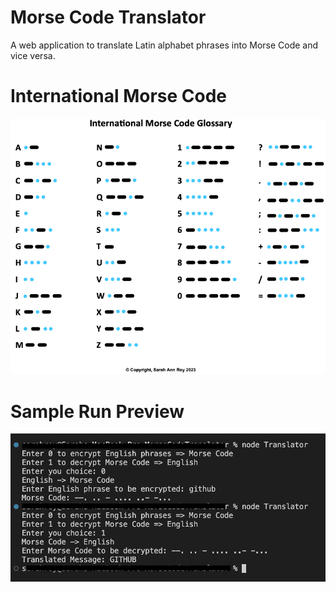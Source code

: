 # Morse Code Translator

A web application to translate Latin alphabet phrases into Morse Code and vice versa.

# International Morse Code
![Screenshot](https://github.com/sarahroy/Morse_Code_Translator/blob/main/images/MorseCodeGlossary.png)
# Sample Run Preview 
![Screenshot](https://github.com/sarahroy/Morse_Code_Translator/blob/main/images/SampleRun.png)
